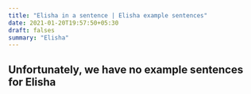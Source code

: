 ```yaml
---
title: "Elisha in a sentence | Elisha example sentences"
date: 2021-01-20T19:57:50+05:30
draft: falses
summary: "Elisha"
---
```

## Unfortunately, we have no example sentences for Elisha                 
